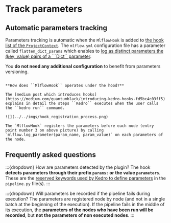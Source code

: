 # Track parameters

## Automatic parameters tracking

Parameters tracking is automatic when the ``MlflowHook`` is added to [the hook list of the ``ProjectContext``](../../02_getting_started/01_installation/02_setup.md). The `mlflow.yml` configuration file has a parameter called ``flatten_dict_params`` which enables to [log as distinct parameters the (key, value) pairs of a ```Dict`` parameter](../30_python_objects/02_Hooks.md).

You **do not need any additional configuration** to benefit from parameters versioning.

```{hint}

**How does ``MlflowHook`` operates under the hood?**

The [medium post which introduces hooks](https://medium.com/quantumblack/introducing-kedro-hooks-fd5bc4c03ff5) explains in detail the steps ``Kedro`` executes when the user calls the ``kedro run`` command.

![](../../imgs/hook_registration_process.png)

The `MlflowHook` registers the parameters before each node (entry point number 3 on above picture) by calling `mlflow.log_parameter(param_name, param_value)` on each parameters of the node.

```

## Frequently asked questions

:::{dropdown} How are parameters detected by the plugin?
The hook **detects parameters through their prefix ``params:`` or the value ``parameters``**. These are the [reserved keywords used by Kedro to define parameters](https://docs.kedro.org/en/stable/configuration/parameters.html#how-to-use-parameters) in the ``pipeline.py`` file(s).
:::

:::{dropdown} Will parameters be recorded if the pipeline fails during execution?
The parameters are registered node by node (and not in a single batch at the beginning of the execution). If the pipeline fails in the middle of its execution, the **parameters of the nodes who have been run will be recorded**, but **not the parameters of non executed nodes**.
:::
